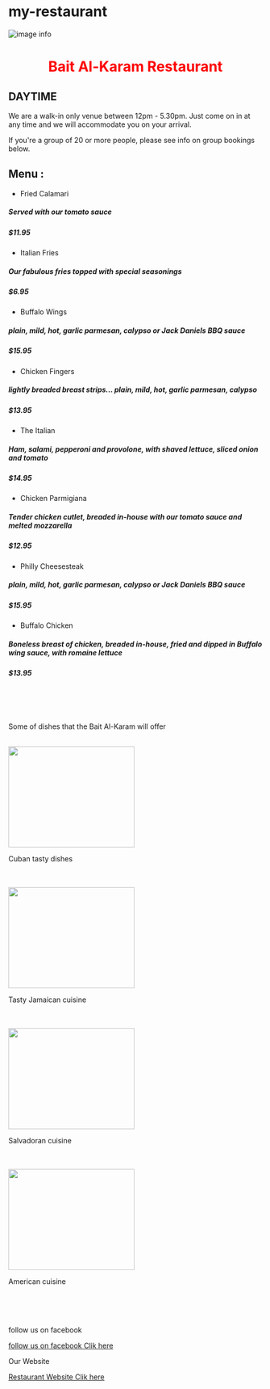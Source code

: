 # my-restaurant


![image info](https://sjc04pap001files.storage.live.com/y4mjx1n2MtKuTzMmlDZN9qGVOnuyjA0_IFkTxxnRiaDJb6r0jlPIt6y99UIFvjx1YO5w8aQWeza9VM4S9UTC6wKUTjXxAlhgdFt435tqFFl06QIAaQBWn2X0WRfAZmKZbYzeF5DW3V2grNx3IWPQM6giXjwNuzedHsf7M-yppKjzab-puh7fDI_bbtAyTAxBMNb?encodeFailures=1&width=1199&height=833)



<h1 align='center' style="color:red" >Bait Al-Karam Restaurant </h1>

## DAYTIME

We are a walk-in only venue between 12pm - 5.30pm. Just come on in at any time and we will accommodate you on your arrival.

If you're a group of 20 or more people, please see info on group bookings below.

## Menu :

- Fried Calamari

##### Served with our tomato sauce

##### $11.95

- Italian Fries

##### Our fabulous fries topped with special seasonings

##### $6.95

- Buffalo Wings

##### plain, mild, hot, garlic parmesan, calypso or Jack Daniels BBQ sauce

##### $15.95

- Chicken Fingers

##### lightly breaded breast strips... plain, mild, hot, garlic parmesan, calypso

##### $13.95

- The Italian

##### Ham, salami, pepperoni and provolone, with shaved lettuce, sliced onion and tomato

##### $14.95

- Chicken Parmigiana

##### Tender chicken cutlet, breaded in-house with our tomato sauce and melted mozzarella

##### $12.95

- Philly Cheesesteak

##### plain, mild, hot, garlic parmesan, calypso or Jack Daniels BBQ sauce

##### $15.95

- Buffalo Chicken

##### Boneless breast of chicken, breaded in-house, fried and dipped in Buffalo wing sauce, with romaine lettuce

##### $13.95



<br>
<br>
<br>

Some  of dishes that the Bait Al-Karam will offer

<br>

<img src="https://www.lacademie.com/wp-content/uploads/2022/04/cuba-caribbean.jpg"  width="250" height="200">

Cuban tasty dishes

<br>
<br>

<img src="https://www.lacademie.com/wp-content/uploads/2022/04/jamaican-dish.jpg"  width="250" height="200">

Tasty Jamaican cuisine

<br>
<br>

<img src="https://www.lacademie.com/wp-content/uploads/2022/04/el-salvador.jpg"  width="250" height="200">

Salvadoran cuisine

<br>
<br>

<img src="https://www.lacademie.com/wp-content/uploads/2022/04/american-cuisine.jpg"  width="250" height="200">

American cuisine


<br>
<br>
<br>

follow us on facebook

[follow us on facebook Clik here](https://www.facebook.com/baitalkaramjo/ "Restaurant Website")

Our Website

[Restaurant Website Clik here](https://baitalkaramjo.com/?fbclid=IwAR0cvFxH1CqO7dO_JiIWdjXzSFwW9jFYTzRnPJvIqDehnmjsdRsAlEY_OKo "Restaurant Website")



